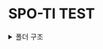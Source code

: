 <h1> SPO-TI TEST </h1>

<details>
  <summary>폴더 구조</summary>
    <div markdown="1">
    <pre>
    ids_frontend/
    ├── public/                 # 정적 파일 (이미지, 아이콘, 폰트 등)
    ├── src/
    │   ├── app/                # Next.js App Router (폴더 기반 라우팅)
    │   │   ├── layout.tsx      # 공통 레이아웃
    │   │   ├── page.tsx        # 랜딩 페이지 (`/`)
    │   │   ├── loading.tsx     # 전역 로딩 UI
    │   │   ├── error.tsx       # 전역 에러 핸들링
    │   │   │
    │   │   ├── test/           # 음악 취향 테스트 기능
    │   │   │   ├── [step]/     # 테스트 진행 단계
    │   │   │
    │   │   ├── result/         # 테스트 결과 페이지
    │   │   │
    │   │   ├── inquiry/        # 사용자 문의 관련 기능
    │   │   │   ├── success/    # 문의 작성 완료 페이지
    │   │   │
    │   │   ├── admin/          # 관리자 페이지
    │   │   │   ├── inquiry/    # 관리자 문의 관리 기능
    │   │   │   │   ├── [id]/   # 개별 문의 보기
    │   │   │
    │   ├── shared/             # 공통 모듈 (FSD 적용)
    │   │   ├── components/     # 재사용 가능한 UI 컴포넌트
    │   │   ├── hooks/          # 커스텀 훅
    │   │   ├── styles/         # Tailwind 관련 글로벌 스타일
    │   │   ├── utils/          # 유틸리티 함수
    │   │   ├── types/          # TypeScript 타입 정의
    │   │
    │   ├── features/           # 특정 기능별 모듈화 (FSD 적용)
    │   │   ├── test/           # 테스트 기능 관련
    │   │   ├── inquiry/        # 문의 기능 관련
    │   │
    │   ├── providers/          # 전역 상태 관리 (Context API)
    │   │
    │   ├── services/           # API 요청 관리
    │   │
    │   ├── middleware.ts       # 관리자 페이지 보호 (Middleware 적용)
    │
    ├── .eslint.json            # ESLint 설정
    ├── .prettierrc.js          # Prettier 설정
    ├── tailwind.config.ts      # Tailwind 설정
    ├── tsconfig.json           # TypeScript 설정
    ├── next.config.js          # Next.js 설정
    └── package.json            # 프로젝트 설정
    </pre>
    </div>
</details>
